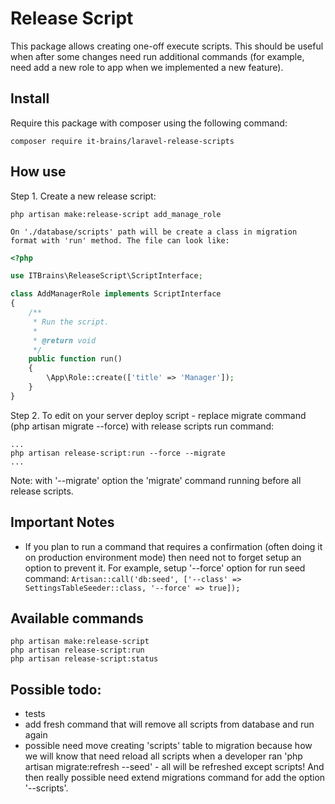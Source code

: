 # Release Script

This package allows creating one-off execute scripts. This should be useful when after some changes need run additional commands (for example, need add a new role to app when we implemented a new feature).

## Install

Require this package with composer using the following command:

```
composer require it-brains/laravel-release-scripts
```

## How use

Step 1. Create a new release script:
    
```
php artisan make:release-script add_manage_role
```

    On './database/scripts' path will be create a class in migration format with 'run' method. The file can look like:
    
```php
<?php

use ITBrains\ReleaseScript\ScriptInterface;

class AddManagerRole implements ScriptInterface
{
    /**
     * Run the script.
     *
     * @return void
     */
    public function run()
    {
        \App\Role::create(['title' => 'Manager']);
    }
}
```

Step 2. To edit on your server deploy script - replace migrate command (php artisan migrate --force) with release scripts run command:
    
```
...
php artisan release-script:run --force --migrate
...
```

Note: with '--migrate' option the 'migrate' command running before all release scripts.

## Important Notes

* If you plan to run a command that requires a confirmation (often doing it on production environment mode) then need not to forget setup an option to prevent it. For example, setup '--force' option for run seed command: 
```Artisan::call('db:seed', ['--class' => SettingsTableSeeder::class, '--force' => true]);```


## Available commands
```
php artisan make:release-script 
php artisan release-script:run
php artisan release-script:status
```

## Possible todo:
* tests
* add fresh command that will remove all scripts from database and run again
* possible need move creating 'scripts' table to migration because how we will know that need reload all scripts when a developer ran 'php artisan migrate:refresh --seed' - all will be refreshed except scripts! And then really possible need extend migrations command for add the option '--scripts'.
